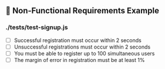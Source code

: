 ## 🔖 Non-Functional Requirements Example

### ./tests/test-signup.js

- [ ] Successful registration must occur within 2 seconds
- [ ] Unsuccessful registrations must occur within 2 seconds
- [ ] You must be able to register up to 100 simultaneous users
- [ ] The margin of error in registration must be at least 1%
